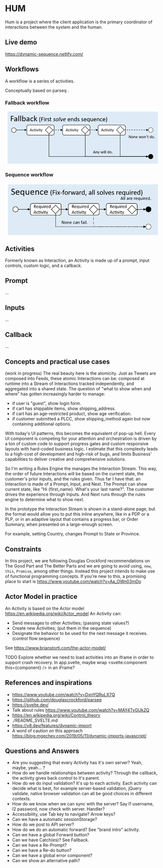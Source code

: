 # HUM
Hum is a project where the client application is the primary coordinator of interactions between the system and the human.

## Live demo
https://dynamic-sequence.netlify.com/

## Workflows

A workflow is a series of activities.

Conceptually based on parseq .

### Fallback workflow

![Fallback](https://raw.githubusercontent.com/caqu/dynamic-sequence/master/public/documentation/fallback.png)

### Sequence workflow

![Sequence](https://raw.githubusercontent.com/caqu/dynamic-sequence/master/public/documentation/sequence.png)

## Activities

Formerly known as Interaction, an Activity is made up of a prompt, input controls, custom logic, and a callback.

## Prompt
...

## Inputs
...

## Callback
...

## Concepts and practical use cases
(work in progress)
The real beauty here is the atomicity. Just as Tweets are composed into Feeds, these atomic Interactions can be:
composed at runtime into a Stream of Interactions
tracked independently, and
aggregated into a shared state.
The question of "what to show when and where" has gotten increasingly harder to manage:
- if user is "guest", show login form.
- if cart has shippable items, show shipping_address.
- if cart has an age-restricted product, show age verification.
- if customer submitted a PLCC, show shipping_method again but now containing additional options.

With today's UI patterns, this becomes the equivalent of pop-up hell. Every UI component is competing for your attention and orchestration is driven by a ton of custom code to support progress gates and custom responsive layouts with hard-coded business logic. I estimate that this complexity leads to a high-cost of development and high-risk of bugs, and limits Business' capabilities to deliver creative and comprehensive solutions.

So I'm writing a Rules Engine the manages the Interaction Stream. This way, the order of future Interactions will be based on the current state, the customer's prior inputs, and the rules given. Thus far I have that: an Interaction is made of a Prompt, Input, and Next. The Prompt can show current state, like "Hi {first_name}. What's your last name?". The customer drives the experience through Inputs. And Next runs through the rules engine to determine what to show next.

In the prototype the Interaction Stream is shown in a stand-alone page, but the format would allow you to put this inline anywhere, like in a PDP or a PLP, or in an adaptive layout that contains a progress bar, or Order Summary, when presented on a large-enough screen.

For example, setting Country, changes Prompt to State or Province.

## Constraints
In this project, we are following Douglas Crockford recommendations on The Good Part and The Better Parts and we are going to avoid using,  `new`, `this`, `Promise`, among other things. Instead this project intends to make use of functional programming concepts. If you're new to this, a promising place to start is https://www.youtube.com/watch?v=Aa_OWn03mDo

## Actor Model in practice
An Activity is based on the Actor model https://en.wikipedia.org/wiki/Actor_model
An Activity can:
- Send messages to other Activities; (passing state values?)
- Create new Activities; (put them in the sequence)
- Designate the behavior to be used for the next message it receives. (control flow:sequence)

See https://www.brianstorti.com/the-actor-model/

TODO Explore whether we need to load activities into an iframe in order to support crash recovery. In app.svelte, maybe wrap <svelte:component this={component} /> in an iFrame?

## References and inspirations
- https://www.youtube.com/watch?v=DxnYQRuLX7Q
- https://github.com/douglascrockford/parseq
- https://svelte.dev/
- Talk about rules https://www.youtube.com/watch?v=MAY4TvGUkZQ
- https://en.wikipedia.org/wiki/Control_theory
- ./README_SVELTE.md
- https://v8.dev/features/dynamic-import
- A word of caution on this approach https://blog.mgechev.com/2019/05/11/dynamic-imports-javascript/

## Questions and Answers
- Are you suggesting that every Activity has it's own server? Yeah, maybe, yeah... ?
- How do we handle relationships between activity? Through the callback, the activity gives back control to it's parent.
- How do we do input validation? It's up to each activity. Each activity can decide what is best, for example server-based validation, jQuery validate, native browser validation can all be good choices in different contexts.
- How do we know when we can sync with the server? Say I1 username, I2 password, now check with server. Handler?
- Accessibility, use Tab key to navigate? Arrow keys?
- Can we have a automatic sessionStorage?
- How do we post to API server?
- How do we do an automatic forward? See "brand intro" activity.
- Can we have a global Forward button?
- Can we have Catch(es)? See Fallback.
- Can we have a Re-Prompt?
- Can we have a Re-do button?
- Can we have a global error component?
- Can we show an alternative path?

